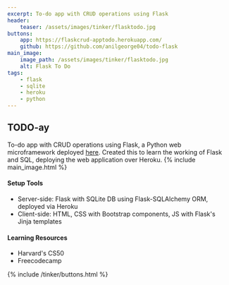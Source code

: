 ```yaml
---
excerpt: To-do app with CRUD operations using Flask
header:
    teaser: /assets/images/tinker/flasktodo.jpg
buttons:
    app: https://flaskcrud-apptodo.herokuapp.com/
    github: https://github.com/anilgeorge04/todo-flask
main_image:
    image_path: /assets/images/tinker/flasktodo.jpg
    alt: Flask To Do
tags:
    - flask
    - sqlite
    - heroku
    - python
---
```

## TODO-ay
To-do app with CRUD operations using Flask, a Python web microframework deployed [here](https://flaskcrud-apptodo.herokuapp.com/).
Created this to learn the working of Flask and SQL, deploying the web application over Heroku.
{% include main_image.html %}
#### Setup Tools
- Server-side: Flask with SQLite DB using Flask-SQLAlchemy ORM, deployed via Heroku
- Client-side: HTML, CSS with Bootstrap components, JS with Flask's Jinja templates

#### Learning Resources
- Harvard's CS50
- Freecodecamp

{% include /tinker/buttons.html %}
